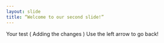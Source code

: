 ```yaml
---
layout: slide
title: “Welcome to our second slide!”
---
```

Your test ( Adding the changes )
Use the left arrow to go back!
